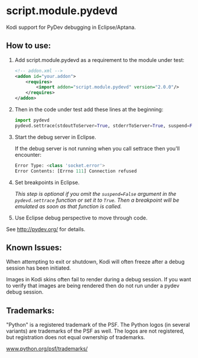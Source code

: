 script.module.pydevd
==================

Kodi support for PyDev debugging in Eclipse/Aptana.

How to use:
-----------

 1. Add script.module.pydevd as a requirement to the module under test:

    ```xml
    <!-- addon.xml -->
    <addon id="your.addon">
        <requires>
            <import addon="script.module.pydevd" version="2.0.0"/>
        </requires>
    </addon>
    ```

 2. Then in the code under test add these lines at the beginning:
    ```python
    import pydevd
    pydevd.settrace(stdoutToServer=True, stderrToServer=True, suspend=False)
    ```

 3. Start the debug server in Eclipse.

    If the debug server is not running when you call settrace then you'll encounter:

    ```python
    Error Type: <class 'socket.error'>
    Error Contents: [Errno 111] Connection refused
    ```

 4. Set breakpoints in Eclipse.

    *This step is optional if you omit the `suspend=False` argument in the `pydevd.settrace` function or set it to `True`. Then a breakpoint will be emulated as soon as that function is called.*

 5. Use Eclipse debug perspective to move through code.

See http://pydev.org/ for details.

Known Issues:
-------------

When attempting to exit or shutdown, Kodi will often freeze after a debug session
has been initiated.

Images in Kodi skins often fail to render during a debug session. If you want to
verify that images are being rendered then do not run under a pydev debug session.

Trademarks:
----------

"Python" is a registered trademark of the PSF. The Python logos (in several variants) are trademarks of the PSF as well. The logos are not registered, but registration does not equal ownership of trademarks.

www.python.org/psf/trademarks/
